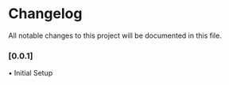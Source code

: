 # Changelog
All notable changes to this project will be documented in this file.

### [0.0.1]
• Initial Setup